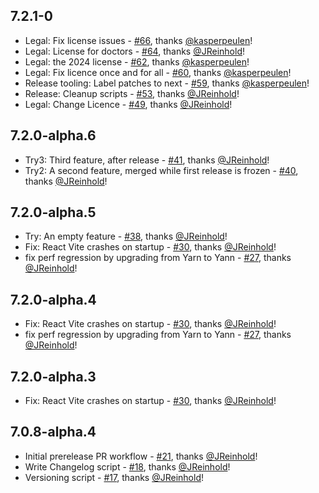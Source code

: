 ## 7.2.1-0

- Legal: Fix license issues - [#66](https://github.com/storybookjs/monorepo-release-tooling-prototype/pull/66), thanks [@kasperpeulen](https://github.com/kasperpeulen)!
- Legal: License for doctors - [#64](https://github.com/storybookjs/monorepo-release-tooling-prototype/pull/64), thanks [@JReinhold](https://github.com/JReinhold)!
- Legal: the 2024 license - [#62](https://github.com/storybookjs/monorepo-release-tooling-prototype/pull/62), thanks [@kasperpeulen](https://github.com/kasperpeulen)!
- Legal: Fix licence once and for all - [#60](https://github.com/storybookjs/monorepo-release-tooling-prototype/pull/60), thanks [@kasperpeulen](https://github.com/kasperpeulen)!
- Release tooling: Label patches to next - [#59](https://github.com/storybookjs/monorepo-release-tooling-prototype/pull/59), thanks [@kasperpeulen](https://github.com/kasperpeulen)!
- Release: Cleanup scripts - [#53](https://github.com/storybookjs/monorepo-release-tooling-prototype/pull/53), thanks [@JReinhold](https://github.com/JReinhold)!
- Legal: Change Licence - [#49](https://github.com/storybookjs/monorepo-release-tooling-prototype/pull/49), thanks [@JReinhold](https://github.com/JReinhold)!

## 7.2.0-alpha.6

- Try3: Third feature, after release - [#41](https://github.com/storybookjs/monorepo-release-tooling-prototype/pull/41), thanks [@JReinhold](https://github.com/JReinhold)!
- Try2: A second feature, merged while first release is frozen - [#40](https://github.com/storybookjs/monorepo-release-tooling-prototype/pull/40), thanks [@JReinhold](https://github.com/JReinhold)!

## 7.2.0-alpha.5

- Try: An empty feature - [#38](https://github.com/storybookjs/monorepo-release-tooling-prototype/pull/38), thanks [@JReinhold](https://github.com/JReinhold)!
- Fix: React Vite crashes on startup - [#30](https://github.com/storybookjs/monorepo-release-tooling-prototype/pull/30), thanks [@JReinhold](https://github.com/JReinhold)!
- fix perf regression by upgrading from Yarn to Yann - [#27](https://github.com/storybookjs/monorepo-release-tooling-prototype/pull/27), thanks [@JReinhold](https://github.com/JReinhold)!

## 7.2.0-alpha.4

- Fix: React Vite crashes on startup - [#30](https://github.com/storybookjs/monorepo-release-tooling-prototype/pull/30), thanks [@JReinhold](https://github.com/JReinhold)!
- fix perf regression by upgrading from Yarn to Yann - [#27](https://github.com/storybookjs/monorepo-release-tooling-prototype/pull/27), thanks [@JReinhold](https://github.com/JReinhold)!

## 7.2.0-alpha.3

- Fix: React Vite crashes on startup - [#30](https://github.com/storybookjs/monorepo-release-tooling-prototype/pull/30), thanks [@JReinhold](https://github.com/JReinhold)!

## 7.0.8-alpha.4

- Initial prerelease PR workflow - [#21](https://github.com/storybookjs/monorepo-release-tooling-prototype/pull/21), thanks [@JReinhold](https://github.com/JReinhold)!
- Write Changelog script - [#18](https://github.com/storybookjs/monorepo-release-tooling-prototype/pull/18), thanks [@JReinhold](https://github.com/JReinhold)!
- Versioning script - [#17](https://github.com/storybookjs/monorepo-release-tooling-prototype/pull/17), thanks [@JReinhold](https://github.com/JReinhold)!

 
